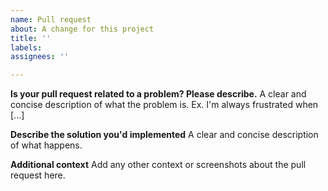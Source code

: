 ```yaml
---
name: Pull request
about: A change for this project
title: ''
labels: 
assignees: ''

---
```


**Is your pull request related to a problem? Please describe.**
A clear and concise description of what the problem is. Ex. I'm always frustrated when [...]

**Describe the solution you'd implemented**
A clear and concise description of what happens.

**Additional context**
Add any other context or screenshots about the pull request here.
